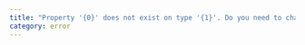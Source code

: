 ```yaml
---
title: "Property '{0}' does not exist on type '{1}'. Do you need to change your target library? Try changing the 'lib' compiler option to '{2}' or later."
category: error
---
```

